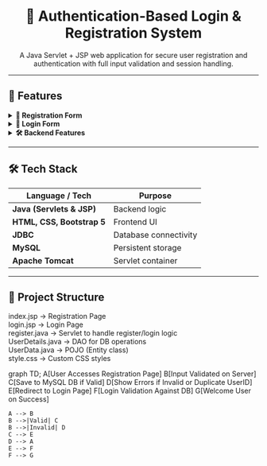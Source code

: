 <h1 align="center">🔐 Authentication-Based Login & Registration System</h1>

<p align="center">
A Java Servlet + JSP web application for secure user registration and authentication with full input validation and session handling.
</p>

---

## 🚀 Features

<details>
<summary><strong>📄 Registration Form</strong></summary>

- ✅ <strong>Username</strong> – Only alphabetic characters allowed  
- ✅ <strong>UserID</strong> – Must be unique in the database  
- ✅ <strong>Email</strong> – Validated using Regex  
- ✅ <strong>Password & Confirm Password</strong> – Must match  
- ✅ <strong>Age</strong> – Between 18 and 80  

</details>

<details>
<summary><strong>🔐 Login Form</strong></summary>

- 🔍 Credentials verified against database records  
- ❌ Errors shown for invalid input using session messages  

</details>

<details>
<summary><strong>🛠 Backend Features</strong></summary>

- 🗃️ DAO Layer for DB interaction  
- 🔐 Session management with `HttpSession`  
- 🚫 Input validation and duplicate checking  
- 📡 JDBC with MySQL  

</details>

---

## 🛠 Tech Stack

| Language / Tech | Purpose |
|-----------------|---------|
| **Java (Servlets & JSP)** | Backend logic |
| **HTML, CSS, Bootstrap 5** | Frontend UI |
| **JDBC** | Database connectivity |
| **MySQL** | Persistent storage |
| **Apache Tomcat** | Servlet container |

---

## 📁 Project Structure


index.jsp           → Registration Page  
login.jsp           → Login Page  
register.java       → Servlet to handle register/login logic  
UserDetails.java    → DAO for DB operations  
UserData.java       → POJO (Entity class)  
style.css           → Custom CSS styles  


graph TD;
    A[User Accesses Registration Page]
    B[Input Validated on Server]
    C[Save to MySQL DB if Valid]
    D[Show Errors if Invalid or Duplicate UserID]
    E[Redirect to Login Page]
    F[Login Validation Against DB]
    G[Welcome User on Success]

    A --> B
    B -->|Valid| C
    B -->|Invalid| D
    C --> E
    D --> A
    E --> F
    F --> G



